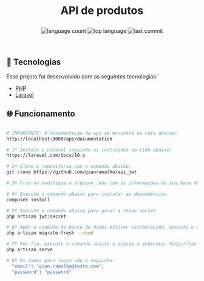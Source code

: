 <h1 align="center">
    <p>API de produtos</p>
</h1>

<p align="center">
  <img alt="language count" src="https://img.shields.io/github/languages/count/gianramalho/api_jwt">
  <img alt="top language" src="https://img.shields.io/github/languages/top/gianramalho/api_jwt">
  <img alt="last commit" src="https://img.shields.io/github/last-commit/gianramalho/api_jwt">
</p>

<br>

## 🚀 Tecnologias

Esse projeto foi desenvolvido com as seguintes tecnologias:

-   [PHP](https://www.php.net/)
-   [Laravel](https://laravel.com/)

## 🌐 Funcionamento

```bash

# IMPORTANTE: A documentação da api se encontra na rota abaixo:
http://localhost:8000/api/documentation

# 1º Instale o Laravel seguindo as instruções no link abaixo:
https://laravel.com/docs/10.x

# 2º Clone o repositório com o comando abaixo:
git clone https://github.com/gianramalho/api_jwt

# 3º Crie ou modifique o arquivo .env com as informações da sua base de dados.

# 4º Execute o comando abaixo para instalar as dependências.
composer install

# 5º Execute o comando abaixo para gerar a chave secret.
php artisan jwt:secret

# 6º Após a conexão do banco de dados estiver estabelecida, execute o comando abaixo, para criar a estrutura no seu banco de dados.
php artisan migrate:fresh --seed

# 7º Por fim, execute o comando abaixo e acesse o endereço: http://localhost:8000/api/login
php artisan serve

# 8º Os dados para login são o seguinte:
  "email": "gian.ramalho@teste.com",
  "password": "password"

```

